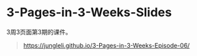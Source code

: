 # 3-Pages-in-3-Weeks-Slides
3周3页面第3期的课件。
> https://jungleli.github.io/3-Pages-in-3-Weeks-Episode-06/
